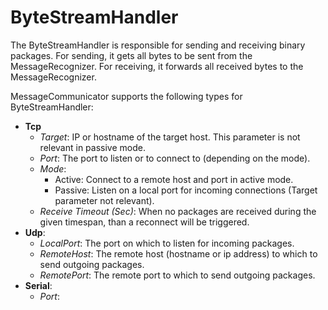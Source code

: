 ﻿# ByteStreamHandler
The ByteStreamHandler is responsible for sending and receiving
binary packages. For sending, it gets all bytes to be sent from the
MessageRecognizer. For receiving, it forwards all received bytes
to the MessageRecognizer.

MessageCommunicator supports the following types for ByteStreamHandler:
 - **Tcp**
   - *Target*: IP or hostname of the target host. This parameter is not relevant in passive mode.
   - *Port*: The port to listen or to connect to (depending on the mode).
   - *Mode*:
     - Active: Connect to a remote host and port in active mode.
     - Passive: Listen on a local port for incoming connections (Target parameter not relevant).
   - *Receive Timeout (Sec)*: When no packages are received during the given timespan, than a reconnect will be 
     triggered. 
 - **Udp**: 
   - *LocalPort*: The port on which to listen for incoming packages.
   - *RemoteHost*: The remote host (hostname or ip address) to which to send outgoing packages.
   - *RemotePort*: The remote port to which to send outgoing packages.
 - **Serial**: 
   - *Port*: 
    